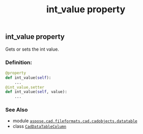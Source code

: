 ﻿---
title: int_value property
second_title: Aspose.CAD for Python via .NET API References
description: 
type: docs
weight: 60
url: /python-net/aspose.cad.fileformats.cad.cadobjects.datatable/caddatatablecolumn/int_value/
is_root: false
---

## int_value property


Gets or sets the int value.
### Definition:
```python
@property
def int_value(self):
    ...
@int_value.setter
def int_value(self, value):
    ...
```

### See Also
* module [`aspose.cad.fileformats.cad.cadobjects.datatable`](../../)
* class [`CadDataTableColumn`](/cad/python-net/aspose.cad.fileformats.cad.cadobjects.datatable/caddatatablecolumn)
